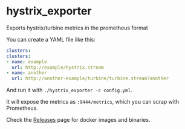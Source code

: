 # hystrix_exporter

Exports hystrix/turbine metrics in the prometheus format

You can create a YAML file like this:

```yaml
clusters:
clusters:
- name: example
  url: http://example/hystrix.stream
- name: another
  url: http://another-example/turbine/turbine.stream?another
```

And run it with `./hystrix_exporter -c config.yml`.

It will expose the metrics as `:9444/metrics`, which you can scrap
with Prometheus.

Check the [Releases](/releases) page for docker images and binaries.
